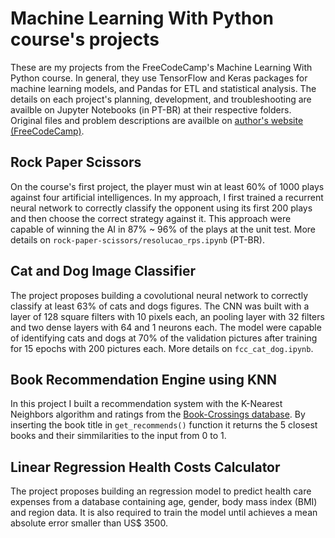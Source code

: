 # Machine Learning With Python course's projects

These are my projects from the FreeCodeCamp's Machine Learning With Python course.
In general, they use TensorFlow and Keras packages for machine learning models, and Pandas for ETL and statistical analysis.
The details on each project's planning, development, and troubleshooting are availble on Jupyter Notebooks (in PT-BR) at their respective folders.
Original files and problem descriptions are availble on [author's website (FreeCodeCamp)](https://www.freecodecamp.org/learn/machine-learning-with-python/#machine-learning-with-python-projects).

## Rock Paper Scissors

On the course's first project, the player must win at least 60% of 1000 plays against four artificial intelligences.
In my approach, I first trained a recurrent neural network to correctly classify the opponent using its first 200 plays and then choose the correct strategy against it.
This approach were capable of winning the AI in 87% ~ 96% of the plays at the unit test.
More details on `rock-paper-scissors/resolucao_rps.ipynb` (PT-BR).

## Cat and Dog Image Classifier

The project proposes building a covolutional neural network to correctly classify at least 63% of cats and dogs figures.
The CNN was built with a layer of 128 square filters with 10 pixels each, an pooling layer with 32 filters and two dense layers with 64 and 1 neurons each.
The model were capable of identifying cats and dogs at 70% of the validation pictures after training for 15 epochs with 200 pictures each.
More details on `fcc_cat_dog.ipynb`.

## Book Recommendation Engine using KNN

In this project I built a recommendation system with the K-Nearest Neighbors algorithm and ratings from the [Book-Crossings database](http://www2.informatik.uni-freiburg.de/~cziegler/BX/).
By inserting the book title in `get_recommends()` function it returns the 5 closest books and their simmilarities to the input from 0 to 1.

## Linear Regression Health Costs Calculator

The project proposes building an regression model to predict health care expenses from a database containing age, gender, body mass index (BMI) and region data.
It is also required to train the model until achieves a mean absolute error smaller than US$ 3500.
